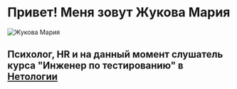 # Привет! Меня зовут Жукова Мария

![Жукова Мария](https://disk.yandex.ru/i/xLQwLUp0FIE4Mg)

## Психолог, HR и на данный момент слушатель курса "Инженер по тестированию" в [Нетологии](https://netology.ru/)

